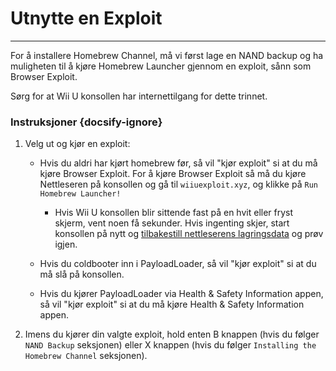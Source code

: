 # Utnytte en Exploit
---
For å installere Homebrew Channel, må vi først lage en NAND backup og ha muligheten til å kjøre Homebrew Launcher gjennom en exploit, sånn som Browser Exploit.

Sørg for at Wii U konsollen har internettilgang for dette trinnet.

### Instruksjoner {docsify-ignore}

1. Velg ut og kjør en exploit:
    - Hvis du aldri har kjørt homebrew før, så vil "kjør exploit" si at du må kjøre Browser Exploit. For å kjøre Browser Exploit så må du kjøre Nettleseren på konsollen og gå til `wiiuexploit.xyz`, og klikke på `Run Homebrew Launcher!`
        - Hvis Wii U konsollen blir sittende fast på en hvit eller fryst skjerm, vent noen få sekunder. Hvis ingenting skjer, start konsollen på nytt og [tilbakestill nettleserens lagringsdata](https://en-americas-support.nintendo.com/app/answers/detail/a_id/1507/~/how-to-delete-the-internet-browser-history) og prøv igjen.

    - Hvis du coldbooter inn i PayloadLoader, så vil "kjør exploit" si at du må slå på konsollen.

    - Hvis du kjører PayloadLoader via Health & Safety Information appen, så vil "kjør exploit" si at du må kjøre Health & Safety Information appen.

1. Imens du kjører din valgte exploit, hold enten B knappen (hvis du følger `NAND Backup` seksjonen) eller X knappen (hvis du følger `Installing the Homebrew Channel` seksjonen).
